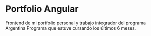 # Portfolio Angular

Frontend de mi portfolio personal y trabajo integrador del programa Argentina Programa que estuve cursando los últimos 6 meses.
